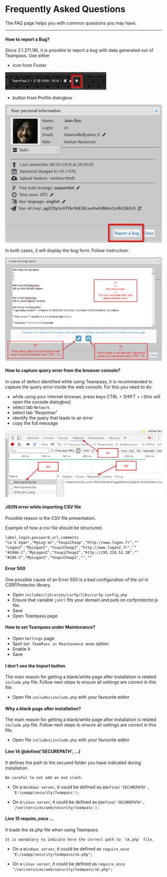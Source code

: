 # Frequently Asked Questions

The FAQ page helps you with common questions you may have.

---

#### How to report a Bug?

Since 2.1.27(.18), it is possible to report a bug with data generated out of Teampass. Use either
* icon from Footer

![Screenshot](img/faq-1.png)
* button from Profile dialogbox

![Screenshot](img/faq-2.png)

In both cases, it will display the bug form. Follow instruction:

![Screenshot](img/faq-3.png)


#### How to capture query error from the browser console?

In case of defect identified while using Teampass, it is recommanded to capture the query error inside the web console.
For this you need to do:

- while using your internet browser, press keys CTRL + SHIFT + i (this will open the console dialogbox)
- select tab `Network`
- select tab 'Response"
- identify the query that leads to an error
- copy the full message

![Screenshot](img/faq-4.png)



#### JSON error while importing CSV file

Possible reason is the CSV file presentation.

Example of how a csv file should be structured.

```
label,login,password,url,comments
"Lo'&`égan","MyLog'an","YoupiCheap","http://www.logan.fr",""
"Logan2","MyLogan2","YoupiCheap2","http://www.logan2.fr",""
"#1866-1","MyLogan2","YoupiCheap2","http://195.218.52.38",""
"#186-2","MyLogan2","YoupiCheap2","",""
```


#### Error 500
One possible cause of an Error 500 is a bad configuration of the url in CSRFProtector library.
* Open `includes/libraries/csrfp/libs/csrfp.config.php`
* Ensure that variable `jsUrl` fits your domain and puts on csrfprotector.js file.
* Save
* Open Teampass page


#### How to set Teampass under Maintenance?
* Open `Settings` page	
* Spot `Set TeamPass in Maintenance mode` option	
* Enable it
* Save

#### I don't see the Import button

The main reason for getting a blank/white page after installation is related `include.php` file.
Follow next steps to ensure all settings are correct in this file.

* Open file `includes\include.php` with your favourite editor	

#### Why a blank page after installation?

The main reason for getting a blank/white page after installation is related `include.php` file.
Follow next steps to ensure all settings are correct in this file.

* Open file `includes\include.php` with your favourite editor	

#### Line 14 @define('SECUREPATH', ...)

It defines the path to the secured folder you have indicated during installation.


	Be careful to not add an end slash.
	

* On a `Windows server`, it could be defined as
`
@define('SECUREPATH', 'E:\xampp\security\Teampass');
`
	
* On a `Linux server`, it could be defined as
`
@define('SECUREPATH', '/var/services/web/security/teampass');
`

#### Line 15 require_once ...

It loads the sk.php file when using Teampass.


    It is mandatory to indicate here the correct path to `sk.php` file.

* On a `Windows server`, it could be defined as
`
require_once "E:/xampp/security/teampass/sk.php";
`
	
* On a `Linux server`, it could be defined as
`
require_once "/var/services/web/security/teampass/sk.php";
`
